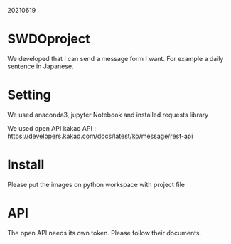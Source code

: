 20210619



# SWDOproject 
We developed that I can send a message form I want.
For example a daily sentence in Japanese. 

# Setting
We used anaconda3, jupyter Notebook
and installed requests library

We used open API
kakao API : https://developers.kakao.com/docs/latest/ko/message/rest-api

# Install
Please put the images on python workspace with project file

# API
The open API needs its own token.
Please follow their documents.

